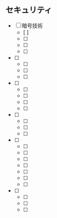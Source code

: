 ## セキュリティ

- [ ] 暗号技術
  - [ ] 
  - [ ] 
  - [ ] 
  - [ ] 
- [ ] 
  - [ ] 
  - [ ] 
  - [ ] 
- [ ] 
  - [ ] 
  - [ ] 
  - [ ] 
  - [ ] 
- [ ] 
  - [ ] 
  - [ ] 
  - [ ] 
- [ ] 
  - [ ] 
  - [ ] 
  - [ ] 
  - [ ] 
  - [ ] 
  - [ ] 
  - [ ] 
- [ ] 
  - [ ] 
  - [ ] 
  - [ ] 
